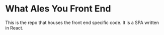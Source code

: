 # What Ales You Front End
This is the repo that houses the front end specific code. It is a SPA written in React.